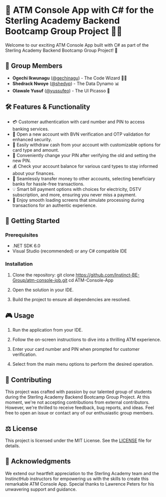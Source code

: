 # 🌟 ATM Console App with C# for the Sterling Academy Backend Bootcamp Group Project 🏦🌟

Welcome to our exciting ATM Console App built with C# as part of the Sterling Academy Backend Bootcamp Group Project! 🚀

## 🎉 Group Members

- **Ogechi Ikwunagu** ([@gechinagu](https://github.com/ogechinagu)) - The Code Wizard 🧙‍♂️
- **Shedrack Nwoye** ([@shedyp](https://github.com/shedyp)) - The Data Dynamo 📊
- **Olawale Yusuf** ([@yussufeo](https://github.com/yussufeo)) - The UI Picasso 🎨

## 🛠 Features & Functionality

- 💳 Customer authentication with card number and PIN to access banking services.
- 🏦 Open a new account with BVN verification and OTP validation for enhanced security.
- 💸 Easily withdraw cash from your account with customizable options for card type and amount.
- 🔢 Conveniently change your PIN after verifying the old and setting the new PIN.
- 💰 Check your account balance for various card types to stay informed about your finances.
- 🤝 Seamlessly transfer money to other accounts, selecting beneficiary banks for hassle-free transactions.
- 💡 Smart bill payment options with choices for electricity, DSTV subscription, and more, ensuring you never miss a payment.
- 🔄 Enjoy smooth loading screens that simulate processing during transactions for an authentic experience.

## 🚀 Getting Started

### Prerequisites

- .NET SDK 6.0
- Visual Studio (recommended) or any C# compatible IDE

### Installation

1. Clone the repository:
git clone https://github.com/Instinct-BE-Group/atm-console-job.git
cd ATM-Console-App

2. Open the solution in your IDE.

3. Build the project to ensure all dependencies are resolved.

## 🎮 Usage

1. Run the application from your IDE.

2. Follow the on-screen instructions to dive into a thrilling ATM experience.

3. Enter your card number and PIN when prompted for customer verification.

4. Select from the main menu options to perform the desired operation.

## 🎉 Contributing

This project was crafted with passion by our talented group of students during the Sterling Academy Backend Bootcamp Group Project. At this moment, we're not accepting contributions from external contributors. However, we're thrilled to receive feedback, bug reports, and ideas. Feel free to open an issue or contact any of our enthusiastic group members.

## ⚖️ License

This project is licensed under the MIT License. See the [LICENSE](LICENSE) file for details.

## 🙌 Acknowledgments

We extend our heartfelt appreciation to the Sterling Academy team and the InstinctHub instructors for empowering us with the skills to create this remarkable ATM Console App. Special thanks to Lawrence Peters for his unwavering support and guidance.



